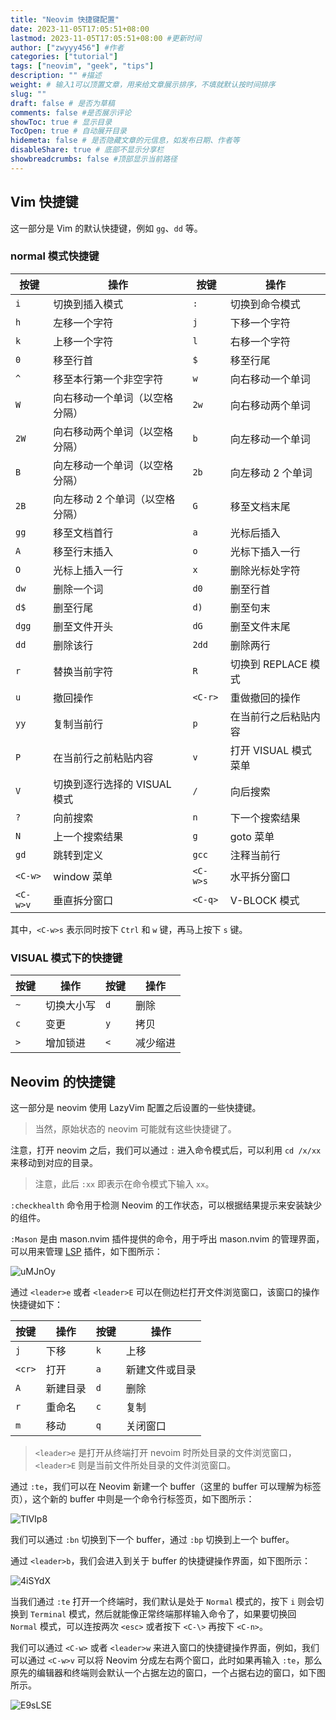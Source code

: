 ```yaml
---
title: "Neovim 快捷键配置"
date: 2023-11-05T17:05:51+08:00
lastmod: 2023-11-05T17:05:51+08:00 #更新时间
author: ["zwyyy456"] #作者
categories: ["tutorial"]
tags: ["neovim", "geek", "tips"]
description: "" #描述
weight: # 输入1可以顶置文章，用来给文章展示排序，不填就默认按时间排序
slug: ""
draft: false # 是否为草稿
comments: false #是否展示评论
showToc: true # 显示目录
TocOpen: true # 自动展开目录
hidemeta: false # 是否隐藏文章的元信息，如发布日期、作者等
disableShare: true # 底部不显示分享栏
showbreadcrumbs: false #顶部显示当前路径
---
```

## Vim 快捷键

这一部分是 Vim 的默认快捷键，例如 `gg`、`dd` 等。

### normal 模式快捷键

| 按键      | 操作                   | 按键      | 操作                    |
|-----------|------------------------|-----------|-------------------------|
| `i`       | 切换到插入模式         | `:`       | 切换到命令模式          |
| `h`       | 左移一个字符           | `j`       | 下移一个字符            |
| `k`       | 上移一个字符           | `l`       | 右移一个字符            |
| `0`       | 移至行首               | `$`       | 移至行尾                |
| `^`       | 移至本行第一个非空字符 | `w`       | 向右移动一个单词        |
| `W`       | 向右移动一个单词（以空格分隔） | `2w`  | 向右移动两个单词        |
| `2W`      | 向右移动两个单词（以空格分隔） | `b`  | 向左移动一个单词        |
| `B`       | 向左移动一个单词（以空格分隔） | `2b`  | 向左移动 2 个单词       |
| `2B`      | 向左移动 2 个单词（以空格分隔） | `G`  | 移至文档末尾            |
| `gg`      | 移至文档首行           | `a`       | 光标后插入              |
| `A`       | 移至行末插入           | `o`       | 光标下插入一行          |
| `O`       | 光标上插入一行         | `x`       | 删除光标处字符          |
| `dw`      | 删除一个词             | `d0`      | 删至行首                |
| `d$`      | 删至行尾               | `d)`      | 删至句末                |
| `dgg`     | 删至文件开头           | `dG`      | 删至文件末尾            |
| `dd`      | 删除该行               | `2dd`     | 删除两行                |
| `r`       | 替换当前字符           | `R`       | 切换到 REPLACE 模式     |
| `u`       | 撤回操作               | `<C-r>`   | 重做撤回的操作          |
| `yy`      | 复制当前行             | `p`       | 在当前行之后粘贴内容    |
| `P`       | 在当前行之前粘贴内容   | `v`       | 打开 VISUAL 模式菜单    |
| `V`       | 切换到逐行选择的 VISUAL 模式 | `/` | 向后搜索                 |
| `?`       | 向前搜索               | `n`       | 下一个搜索结果          |
| `N`       | 上一个搜索结果         | `g`       | goto 菜单               |
| `gd`      | 跳转到定义             | `gcc`     | 注释当前行                |
| `<C-w>`   | window 菜单            | `<C-w>s`  | 水平拆分窗口            |
| `<C-w>v`  | 垂直拆分窗口           | `<C-q>`   | V-BLOCK 模式            |

其中，`<C-w>s` 表示同时按下 `Ctrl` 和 `w` 键，再马上按下 `s` 键。

### VISUAL 模式下的快捷键

| 按键      | 操作                   | 按键      | 操作                    |
|-----------|------------------------|-----------|-------------------------|
| `~`       | 切换大小写         | `d`       | 删除          |
| `c`       | 变更          | `y`       | 拷贝 |
| `>` | 增加锁进 | `<` | 减少缩进 |

## Neovim 的快捷键

这一部分是 neovim 使用 LazyVim 配置之后设置的一些快捷键。

> 当然，原始状态的 neovim 可能就有这些快捷键了。

注意，打开 neovim 之后，我们可以通过 `:` 进入命令模式后，可以利用 `cd /x/xx` 来移动到对应的目录。

> 注意，此后 `:xx` 即表示在命令模式下输入 `xx`。

`:checkhealth` 命令用于检测 Neovim 的工作状态，可以根据结果提示来安装缺少的组件。

`:Mason` 是由 mason.nvim 插件提供的命令，用于呼出 mason.nvim 的管理界面，可以用来管理 [LSP](https://microsoft.github.io/language-server-protocol/) 插件，如下图所示：

![uMJnOy](https://pic-upyun.zwyyy456.tech/uPic/uMJnOy.png)

通过 `<leader>e` 或者 `<leader>E` 可以在侧边栏打开文件浏览窗口，该窗口的操作快捷键如下：

| 按键  | 操作               | 按键  | 操作       |
|-------|--------------------|-------|------------|
| `j`   | 下移               | `k`   | 上移       |
| `<cr>`| 打开               | `a`   | 新建文件或目录 |
| `A`   | 新建目录           | `d`   | 删除       |
| `r`   | 重命名             | `c`   | 复制       |
| `m`   | 移动               | `q`   | 关闭窗口   |


> `<leader>e` 是打开从终端打开 nevoim 时所处目录的文件浏览窗口，`<leader>E` 则是当前文件所处目录的文件浏览窗口。

通过 `:te`，我们可以在 Neovim 新建一个 buffer（这里的 buffer 可以理解为标签页），这个新的 buffer 中则是一个命令行标签页，如下图所示：

![TlVIp8](https://pic-upyun.zwyyy456.tech/uPic/TlVIp8.png)

我们可以通过 `:bn` 切换到下一个 buffer，通过 `:bp` 切换到上一个 buffer。

通过 `<leader>b`，我们会进入到关于 buffer 的快捷键操作界面，如下图所示：

![4iSYdX](https://pic-upyun.zwyyy456.tech/uPic/4iSYdX.png)

当我们通过 `:te` 打开一个终端时，我们默认是处于 `Normal` 模式的，按下 `i` 则会切换到 `Terminal` 模式，然后就能像正常终端那样输入命令了，如果要切换回 `Normal` 模式，可以连按两次 `<esc>` 或者按下 `<C-\>` 再按下 `<C-n>`。

我们可以通过 `<C-w>` 或者 `<leader>w` 来进入窗口的快捷键操作界面，例如，我们可以通过 `<C-w>v` 可以将 Neovim 分成左右两个窗口，此时如果再输入 `:te`，那么原先的编辑器和终端则会默认一个占据左边的窗口，一个占据右边的窗口，如下图所示。

![E9sLSE](https://pic-upyun.zwyyy456.tech/uPic/E9sLSE.png)
